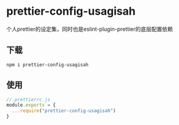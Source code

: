 # prettier-config-usagisah

个人prettier的设定集，同时也是eslint-plugin-prettier的底层配置依赖




## 下载
```shell
npm i prettier-config-usagisah
```

## 使用
```js
//.prettierrc.js
module.exports = {
  ...require("prettier-config-usagisah")
}
```